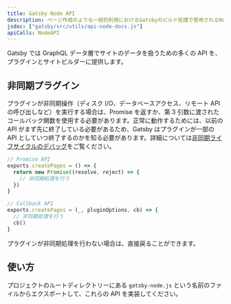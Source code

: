 ```yaml
---
title: Gatsby Node API
description: ページ作成のような一般的利用におけるGatsbyのビルド処理で使用されるNode APIに関するドキュメント
jsdoc: ["gatsby/src/utils/api-node-docs.js"]
apiCalls: NodeAPI
---
```


Gatsby では GraphQL データ層でサイトのデータを扱うための多くの API を、プラグインとサイトビルダーに提供します。

## 非同期プラグイン

プラグインが非同期操作（ディスク I/O、データベースアクセス、リモート API の呼び出しなど）を実行する場合は、Promise を返すか、第 3 引数に渡されたコールバック関数を使用する必要があります。正常に動作するためには、以前の API がまず先に終了している必要があるため、Gatsby はプラグインが一部の API としていつ終了するのかを知る必要があります。詳細については[非同期ライフサイクルのデバッグ](/docs/debugging-async-lifecycles/)をご覧ください。

```javascript
// Promise API
exports.createPages = () => {
  return new Promise((resolve, reject) => {
    // 非同期処理を行う
  })
}

// Callback API
exports.createPages = (_, pluginOptions, cb) => {
  // 非同期処理を行う
  cb()
}
```

プラグインが非同期処理を行わない場合は、直接戻ることができます。

## 使い方

プロジェクトのルートディレクトリーにある `gatsby-node.js` という名前のファイルからエクスポートして、これらの API を実装してください。
